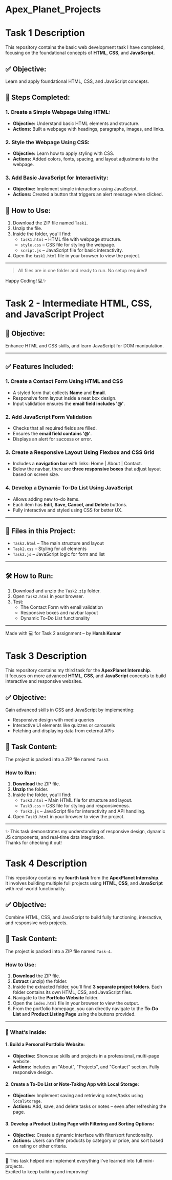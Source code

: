 # Apex_Planet_Projects

# Task 1 Description

This repository contains the basic web development task I have completed, focusing on the foundational concepts of **HTML**, **CSS**, and **JavaScript**.

## ✅ Objective:
Learn and apply foundational HTML, CSS, and JavaScript concepts.

## 📌 Steps Completed:

### 1. Create a Simple Webpage Using HTML:
- **Objective:** Understand basic HTML elements and structure.
- **Actions:** Built a webpage with headings, paragraphs, images, and links.

### 2. Style the Webpage Using CSS:
- **Objective:** Learn how to apply styling with CSS.
- **Actions:** Added colors, fonts, spacing, and layout adjustments to the webpage.

### 3. Add Basic JavaScript for Interactivity:
- **Objective:** Implement simple interactions using JavaScript.
- **Actions:** Created a button that triggers an alert message when clicked.

## 📁 How to Use:
1. Download the ZIP file named `Task1`.
2. Unzip the file.
3. Inside the folder, you'll find:
   - `task1.html` – HTML file with webpage structure.
   - `style.css` – CSS file for styling the webpage.
   - `script.js` – JavaScript file for basic interactivity.
4. Open the `task1.html` file in your browser to view the project.

---

> All files are in one folder and ready to run. No setup required!

Happy Coding! 💻✨

# Task 2 - Intermediate HTML, CSS, and JavaScript Project

## 🎯 Objective:
Enhance HTML and CSS skills, and learn JavaScript for DOM manipulation.

---

## ✅ Features Included:

### 1. Create a Contact Form Using HTML and CSS
- A styled form that collects **Name** and **Email**.
- Responsive form layout inside a neat box design.
- Input validation ensures the **email field includes '@'**.

### 2. Add JavaScript Form Validation
- Checks that all required fields are filled.
- Ensures the **email field contains '@'**.
- Displays an alert for success or error.

### 3. Create a Responsive Layout Using Flexbox and CSS Grid
- Includes a **navigation bar** with links: Home | About | Contact.
- Below the navbar, there are **three responsive boxes** that adjust layout based on screen size.

### 4. Develop a Dynamic To-Do List Using JavaScript
- Allows adding new to-do items.
- Each item has **Edit, Save, Cancel, and Delete** buttons.
- Fully interactive and styled using CSS for better UX.

---

## 📁 Files in this Project:
- `Task2.html` – The main structure and layout
- `Task2.css` – Styling for all elements
- `Task2.js` – JavaScript logic for form and list

---

## 🛠️ How to Run:
1. Download and unzip the `Task2.zip` folder.
2. Open `Task2.html` in your browser.
3. Test:
   - The Contact Form with email validation
   - Responsive boxes and navbar layout
   - Dynamic To-Do List functionality

---

Made with 💻 for Task 2 assignment – by **Harsh Kumar**

# Task 3 Description

This repository contains my third task for the **ApexPlanet Internship**.  
It focuses on more advanced **HTML**, **CSS**, and **JavaScript** concepts to build interactive and responsive websites.

## ✅ Objective:
Gain advanced skills in CSS and JavaScript by implementing:
- Responsive design with media queries
- Interactive UI elements like quizzes or carousels
- Fetching and displaying data from external APIs

## 📁 Task Content:
The project is packed into a ZIP file named `Task3`.

### How to Run:
1. **Download** the ZIP file.
2. **Unzip** the folder.
3. Inside the folder, you’ll find:
   - `Task3.html` – Main HTML file for structure and layout.
   - `Task3.css` – CSS file for styling and responsiveness.
   - `Task3.js` – JavaScript file for interactivity and API handling.
4. Open `Task3.html` in your browser to view the project.

---

✨ This task demonstrates my understanding of responsive design, dynamic JS components, and real-time data integration.  
Thanks for checking it out!

# Task 4 Description

This repository contains my **fourth task** from the **ApexPlanet Internship**.  
It involves building multiple full projects using **HTML**, **CSS**, and **JavaScript** with real-world functionality.

## ✅ Objective:
Combine HTML, CSS, and JavaScript to build fully functioning, interactive, and responsive web projects.

## 📁 Task Content:

The project is packed into a ZIP file named `Task-4`.

### How to Use:
1. **Download** the ZIP file.
2. **Extract** (unzip) the folder.
3. Inside the extracted folder, you'll find **3 separate project folders**. Each folder contains its own HTML, CSS, and JavaScript files.
4. Navigate to the **Portfolio Website** folder.
5. Open the `index.html` file in your browser to view the output.
6. From the portfolio homepage, you can directly navigate to the **To-Do List** and **Product Listing Page** using the buttons provided.

---

### 🔧 What’s Inside:

#### 1. Build a Personal Portfolio Website:
- **Objective:** Showcase skills and projects in a professional, multi-page website.
- **Actions:** Includes an "About", "Projects", and "Contact" section. Fully responsive design.

#### 2. Create a To-Do List or Note-Taking App with Local Storage:
- **Objective:** Implement saving and retrieving notes/tasks using `localStorage`.
- **Actions:** Add, save, and delete tasks or notes – even after refreshing the page.

#### 3. Develop a Product Listing Page with Filtering and Sorting Options:
- **Objective:** Create a dynamic interface with filter/sort functionality.
- **Actions:** Users can filter products by category or price, and sort based on rating or other criteria.

---

🌟 This task helped me implement everything I've learned into full mini-projects.  
Excited to keep building and improving!





